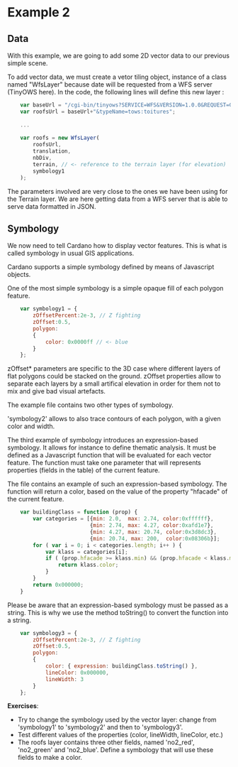 Example 2
=========

Data
----

With this example, we are going to add some 2D vector data to our previous simple scene.

To add vector data, we must create a vetor tiling object, instance of a class named "WfsLayer" because date will be requested from a WFS server (TinyOWS here). In the code, the following lines will define this new layer :

```Javascript
    var baseUrl = "/cgi-bin/tinyows?SERVICE=WFS&VERSION=1.0.0&REQUEST=GetFeature&outputFormat=JSON";
    var roofsUrl = baseUrl+"&typeName=tows:toitures";
    
    ...
    
    var roofs = new WfsLayer(
        roofsUrl,
        translation,
        nbDiv,
        terrain, // <- reference to the terrain layer (for elevation)
        symbology1
    );
```

The parameters involved are very close to the ones we have been using for the Terrain layer. We are here getting data from a WFS server that is able to serve data formatted in JSON.

Symbology
---------

We now need to tell Cardano how to display vector features. This is what is called symbology in usual GIS applications.

Cardano supports a simple symbology defined by means of Javascript objects.

One of the most simple symbology is a simple opaque fill of each polygon feature.

```Javascript
    var symbology1 = {
        zOffsetPercent:2e-3, // Z fighting
        zOffset:0.5,
        polygon:
        {
            color: 0x0000ff // <- blue
        }
    };
```

zOffset* parameters are specific to the 3D case where different layers of flat polygons could be stacked on the ground. zOffset properties allow to separate each layers by a small artifical elevation in order for them not to mix and give bad visual artefacts.

The example file contains two other types of symbology.

'symbology2' allows to also trace contours of each polygon, with a given color and width.

The third example of symbology introduces an expression-based symbology. It allows for instance to define thematic analysis. It must be defined as a Javascript function that will be evaluated for each vector feature.
The function must take one parameter that will represents properties (fields in the table) of the current feature.

The file contains an example of such an expression-based symbology. The function will return a color, based on the value of the property "hfacade" of the current feature.

```Javascript
    var buildingClass = function (prop) {
        var categories = [{min: 2.0,  max: 2.74, color:0xffffff},
                          {min: 2.74, max: 4.27, color:0xafd1e7},
                          {min: 4.27, max: 20.74, color:0x3d8dc3},
                          {min: 20.74, max: 200,  color:0x08306b}];
        for ( var i = 0; i < categories.length; i++ ) {
            var klass = categories[i];
            if ( (prop.hfacade >= klass.min) && (prop.hfacade < klass.max) ) {
                return klass.color;
            }
        }
        return 0x000000;
    }
```

Please be aware that an expression-based symbology must be passed as a string. This is why we use the method toString() to convert the function into a string.

```Javascript
    var symbology3 = {
        zOffsetPercent:2e-3, // Z fighting
        zOffset:0.5,
        polygon:
        {
            color: { expression: buildingClass.toString() },
            lineColor: 0x000000,
            lineWidth: 3
        }
    };
```

**Exercises**:
* Try to change the symbology used by the vector layer: change from 'symbology1' to 'symbology2' and then to 'symbology3'.
* Test different values of the properties (color, lineWidth, lineColor, etc.)
* The roofs layer contains three other fields, named 'no2_red', 'no2_green' and 'no2_blue'. Define a symbology that will use these fields to make a color.
